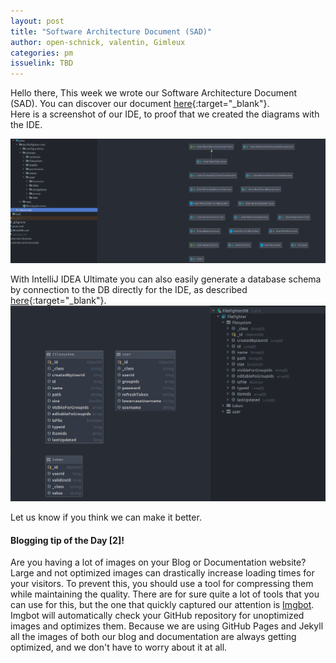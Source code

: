```yaml
---
layout: post
title: "Software Architecture Document (SAD)"
author: open-schnick, valentin, Gimleux
categories: pm
issuelink: TBD
---
```

Hello there,
This week we wrote our Software Architecture Document (SAD). You can discover our document [here](https://filefighter.github.io/wiki/arch){:target="_blank"}.  
Here is a screenshot of our IDE, to proof that we created the diagrams with the IDE.

<img src="/assets/images/blog-7/blog_7_class.png" alt="Image of diagrams in IDE">

With IntelliJ IDEA Ultimate you can also easily generate a database schema by connection to the DB directly for the IDE, as described [here](https://www.jetbrains.com/help/idea/connecting-to-a-database.html){:target="_blank"}.
<img src="/assets/images/blog-7/blog_7_er.png" alt="Image of database schema in IDE">

Let us know if you think we can make it better.



#### Blogging tip of the Day [2]!
Are you having a lot of images on your Blog or Documentation website? Large and not optimized images can drastically increase loading times for your visitors.
To prevent this, you should use a tool for compressing them while maintaining the quality. There are for sure quite a lot of tools that you can use for this, but the one that quickly captured our attention is [Imgbot](https://github.com/marketplace/imgbot). Imgbot will automatically check your GitHub repository for unoptimized images and optimizes them. Because we are using GitHub Pages and Jekyll all the images of both our blog and documentation are always getting optimized, and we don't have to worry about it at all.
